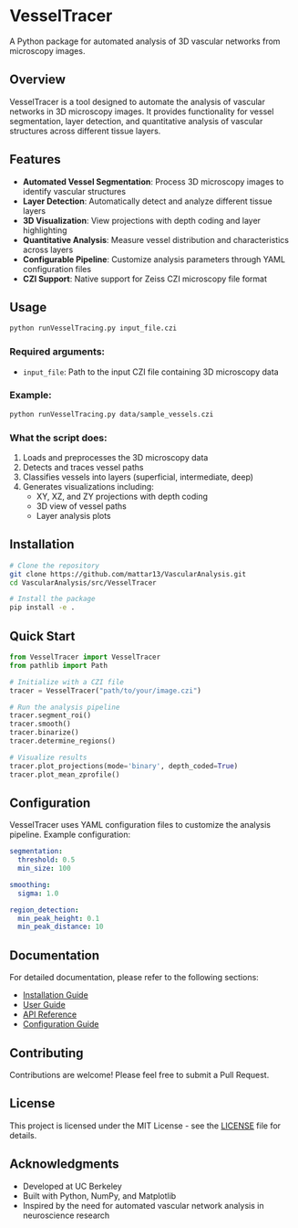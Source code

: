 # VesselTracer

A Python package for automated analysis of 3D vascular networks from microscopy images.

## Overview

VesselTracer is a tool designed to automate the analysis of vascular networks in 3D microscopy images. It provides functionality for vessel segmentation, layer detection, and quantitative analysis of vascular structures across different tissue layers.

## Features

- **Automated Vessel Segmentation**: Process 3D microscopy images to identify vascular structures
- **Layer Detection**: Automatically detect and analyze different tissue layers
- **3D Visualization**: View projections with depth coding and layer highlighting
- **Quantitative Analysis**: Measure vessel distribution and characteristics across layers
- **Configurable Pipeline**: Customize analysis parameters through YAML configuration files
- **CZI Support**: Native support for Zeiss CZI microscopy file format

## Usage

```bash
python runVesselTracing.py input_file.czi
```

### Required arguments:
- `input_file`: Path to the input CZI file containing 3D microscopy data

### Example:
```bash
python runVesselTracing.py data/sample_vessels.czi
```

### What the script does:
1. Loads and preprocesses the 3D microscopy data
2. Detects and traces vessel paths
3. Classifies vessels into layers (superficial, intermediate, deep)
4. Generates visualizations including:
   - XY, XZ, and ZY projections with depth coding
   - 3D view of vessel paths
   - Layer analysis plots

## Installation

```bash
# Clone the repository
git clone https://github.com/mattar13/VascularAnalysis.git
cd VascularAnalysis/src/VesselTracer

# Install the package
pip install -e .
```

## Quick Start

```python
from VesselTracer import VesselTracer
from pathlib import Path

# Initialize with a CZI file
tracer = VesselTracer("path/to/your/image.czi")

# Run the analysis pipeline
tracer.segment_roi()
tracer.smooth()
tracer.binarize()
tracer.determine_regions()

# Visualize results
tracer.plot_projections(mode='binary', depth_coded=True)
tracer.plot_mean_zprofile()
```

## Configuration

VesselTracer uses YAML configuration files to customize the analysis pipeline. Example configuration:

```yaml
segmentation:
  threshold: 0.5
  min_size: 100

smoothing:
  sigma: 1.0

region_detection:
  min_peak_height: 0.1
  min_peak_distance: 10
```

## Documentation

For detailed documentation, please refer to the following sections:

- [Installation Guide](docs/installation.md)
- [User Guide](docs/user_guide.md)
- [API Reference](docs/api_reference.md)
- [Configuration Guide](docs/configuration.md)

## Contributing

Contributions are welcome! Please feel free to submit a Pull Request.

## License

This project is licensed under the MIT License - see the [LICENSE](license.txt) file for details.

## Acknowledgments

- Developed at UC Berkeley
- Built with Python, NumPy, and Matplotlib
- Inspired by the need for automated vascular network analysis in neuroscience research
